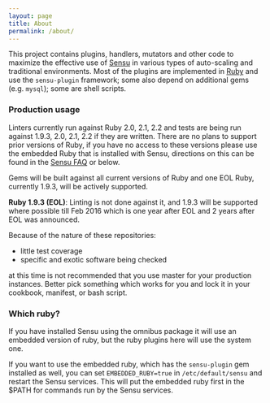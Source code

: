 ```yaml
---
layout: page
title: About
permalink: /about/
---
```

This project contains plugins, handlers, mutators and other code to maximize the effective use of [Sensu](https://sensuapp.org/) in various types of auto-scaling and traditional environments. 
Most of the plugins are implemented in [Ruby](https://www.ruby-lang.org/en/) and use the `sensu-plugin` framework; some also depend on additional gems (e.g. `mysql`); some are shell scripts.

### Production usage

Linters currently run against Ruby 2.0, 2.1, 2.2 and tests are being run against 1.9.3, 2.0, 2.1, 2.2 if they are written. 
There are no plans to support prior versions of Ruby, if you have no access to these versions please use the embedded Ruby 
that is installed with Sensu, directions on this can be found in the [Sensu FAQ](http://sensuapp.org/docs/0.12/faq) or below.

Gems will be built against all current versions of Ruby and one EOL Ruby, currently 1.9.3, will be actively supported.

<div class="alert alert-warning" role="alert">
<b>Ruby 1.9.3 (EOL)</b>: Linting is not done against it, and 1.9.3 will be supported where possible till Feb 2016 which is 
one year after EOL and 2 years after EOL was announced.
</div>

Because of the nature of these repositories:

  * little test coverage
  * specific and exotic software being checked

at this time is not recommended that you use master for your production instances.  Better pick something which works for you and lock it in your cookbook, manifest, or bash script.

### Which ruby?

If you have installed Sensu using the omnibus package it will use an embedded version of ruby, but the ruby plugins here will use the system one. 

If you want to use the embedded ruby, which has the `sensu-plugin` gem installed as well, you can set `EMBEDDED_RUBY=true` in `/etc/default/sensu` and restart the Sensu services. This will put the embedded ruby first in the $PATH for commands run by the Sensu services.
